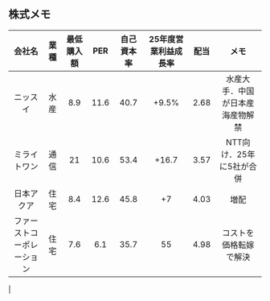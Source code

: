 ## 株式メモ

| 会社名 | 業種 | 最低購入額 | PER | 自己資本率 | 25年度営業利益成長率 | 配当 | メモ |
|:-:|:-:|:-:|:-:|:-:|:-:|:-:|:-:|
| ニッスイ | 水産 | 8.9 | 11.6 | 40.7 | +9.5% | 2.68 | 水産大手．中国が日本産海産物解禁 |
| ミライトワン | 通信 | 21 | 10.6 | 53.4 | +16.7 | 3.57 | NTT向け．25年に5社が合併 |
| 日本アクア | 住宅 | 8.4 | 12.6 | 45.8 | +7 | 4.03 | 増配 |
| ファーストコーポレーション | 住宅 | 7.6 | 6.1 | 35.7 | 55 | 4.98 | コストを価格転嫁で解決 |
| 
